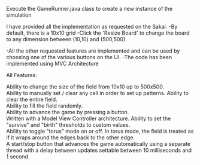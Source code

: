 Execute the GameRunner.java class to create a new instance of the simulation

I have provided all the implementation as requested on the Sakai.
-By default, there is a 10x10 grid
-Click the 'Resize Board' to change the board to any dimension between (10,10) and (500,500)

-All the other requested features are implemented and can be used by choosing one of the various buttons on the UI.
-The code has been implemented using MVC Architecture


All Features:  

Ability to change the size of the field from 10x10 up to 500x500.  
Ability to manually set / clear any cell in order to set up patterns. 
Ability to clear the entire field.  
Ability to fill the field randomly.  
Ability to advance the game by pressing a button.  
Written with a Model View Controller architecture. 
Ability to set the "survive" and "birth" thresholds to custom values.  
Ability to toggle "torus" mode on or off. In torus mode, the field is treated as if it wraps around the edges back to the other edge.  
A start/stop button that advances the game automatically using a separate thread with a delay between updates settable between 10 milliseconds and 1 second.  
